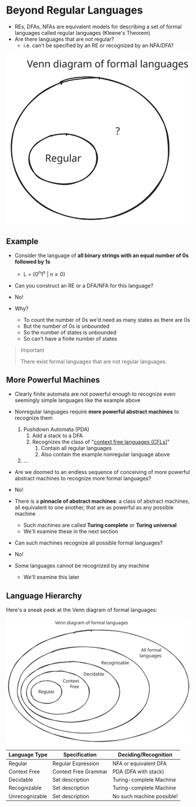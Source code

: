 # Beyond Regular Languages

- REs, DFAs, NFAs are equivalent models for describing a set of formal languages called regular languages (Kleene's Theorem)
- Are there languages that are not regular?
  - i.e. can't be specified by an RE or recognized by an NFA/DFA?


![](../media/venn-formal.excalidraw.svg)

## Example

- Consider the language of **all binary strings with an equal number of 0s followed by 1s**
  - L = {$0^n1^n$ | $n \ge 0$}

- Can you construct an RE or a DFA/NFA for this language?
- No!
- Why?
  - To count the number of 0s we'd need as many states as there are 0s
  - But the number of 0s is unbounded
  - So the number of states is unbounded
  - So can't have a finite number of states

> > [!IMPORTANT]
> >
> > There exist formal languages that are not regular languages.

## More Powerful Machines

- Clearly finite automata are not powerful enough to recognize even seemingly simple languages like the example above
- Nonregular languages require **more powerful abstract machines** to recognize them
  1. Pushdown Automata (PDA) 
     1. Add a stack to a DFA
     2. Recognizes the class of "[context free languages (CFLs)](cfl.md)"
        1. Contain all regular languages
        2. Also contain the example nonregular language above
  2. ...
- Are we doomed to an endless sequence of conceiving of more powerful abstract machines to recognize more formal languages?
- No!
- There is a **pinnacle of abstract machines**: a class of abstract machines, all equivalent to one another, that are as powerful as any possible machine
  - Such machines are called **Turing complete** or **Turing universal**
  - We'll examine these in the next section

- Can such machines recognize all possible formal languages?
- No!
- Some languages cannot be recognized by any machine
  - We'll examine this later

## Language Hierarchy

Here's a sneak peek at the Venn diagram of formal languages:

![](../media/venn-formal-2.excalidraw.svg)

| Language Type  | Specification        | Deciding/Recognition      |
| -------------- | -------------------- | ------------------------- |
| Regular        | Regular Expression   | NFA or equivalent DFA     |
| Context Free   | Context Free Grammar | PDA (DFA with stack)      |
| Decidable      | Set description      | Turing-complete Machine   |
| Recognizable   | Set description      | Turing-complete Machine   |
| Unrecognizable | Set description      | No such machine possible! |

